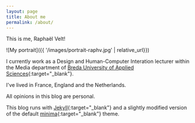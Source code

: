 ```yaml
---
layout: page
title: About me
permalink: /about/
---
```


This is me, Raphaël Velt!

![My portrait]({{ '/images/portrait-raphv.jpg' | relative_url}})

I currently work as a Design and Human-Computer Interation lecturer within the Media department of [Breda University of Applied Sciences](https://www.buas.nl/){:target="_blank"}.

I've lived in France, England and the Netherlands.

All opinions in this blog are personal.

This blog runs with [Jekyll](https://jekyllrb.com/){:target="_blank"} and a slightly modified version of the default [minima](https://github.com/jekyll/minima){:target="_blank"} theme.
